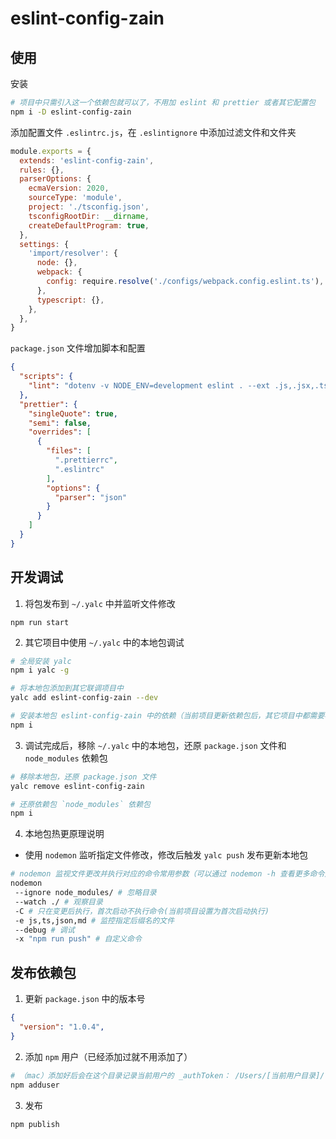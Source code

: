 # eslint-config-zain

## 使用

安装

```bash
# 项目中只需引入这一个依赖包就可以了，不用加 eslint 和 prettier 或者其它配置包
npm i -D eslint-config-zain
```

添加配置文件 `.eslintrc.js`，在 `.eslintignore` 中添加过滤文件和文件夹

```js
module.exports = {
  extends: 'eslint-config-zain',
  rules: {},
  parserOptions: {
    ecmaVersion: 2020,
    sourceType: 'module',
    project: './tsconfig.json',
    tsconfigRootDir: __dirname,
    createDefaultProgram: true,
  },
  settings: {
    'import/resolver': {
      node: {},
      webpack: {
        config: require.resolve('./configs/webpack.config.eslint.ts'),
      },
      typescript: {},
    },
  },
}
```

`package.json` 文件增加脚本和配置

```json
{
  "scripts": {
    "lint": "dotenv -v NODE_ENV=development eslint . --ext .js,.jsx,.ts,.tsx"
  },
  "prettier": {
    "singleQuote": true,
    "semi": false,
    "overrides": [
      {
        "files": [
          ".prettierrc",
          ".eslintrc"
        ],
        "options": {
          "parser": "json"
        }
      }
    ]
  }
}
```

## 开发调试

1. 将包发布到  `~/.yalc` 中并监听文件修改

```
npm run start
```

2. 其它项目中使用 `~/.yalc` 中的本地包调试

```bash
# 全局安装 yalc
npm i yalc -g

# 将本地包添加到其它联调项目中
yalc add eslint-config-zain --dev

# 安装本地包 eslint-config-zain 中的依赖（当前项目更新依赖包后，其它项目中都需要再执行一次）
npm i
```

3. 调试完成后，移除 `~/.yalc` 中的本地包，还原 `package.json` 文件和 `node_modules` 依赖包

```bash
# 移除本地包，还原 package.json 文件
yalc remove eslint-config-zain

# 还原依赖包 `node_modules` 依赖包
npm i
```

4. 本地包热更原理说明

- 使用 `nodemon` 监听指定文件修改，修改后触发 `yalc push` 发布更新本地包

```bash
# nodemon 监视文件更改并执行对应的命令常用参数（可以通过 nodemon -h 查看更多命令）
nodemon
 --ignore node_modules/ # 忽略目录
 --watch ./ # 观察目录
 -C # 只在变更后执行，首次启动不执行命令(当前项目设置为首次启动执行)
 -e js,ts,json,md # 监控指定后缀名的文件
 --debug # 调试
 -x "npm run push" # 自定义命令
```

## 发布依赖包

1. 更新 `package.json` 中的版本号

```json
{
  "version": "1.0.4",
}
```

2. 添加 `npm` 用户（已经添加过就不用添加了）

```bash
# （mac）添加好后会在这个目录记录当前用户的 _authToken： /Users/[当前用户目录]/.npmrc
npm adduser
```

3. 发布

```bash
npm publish
```
